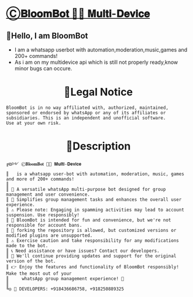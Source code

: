 # [Ⓒ𝐁𝐥𝐨𝐨𝐦𝐁𝐨𝐭 🤖📱 𝐌𝐮𝐥𝐭𝐢-𝐃𝐞𝐯𝐢𝐜𝐞](https://bit.ly/magneum)



## 🤖Hello, I am BloomBot

- I am a whatsapp userbot with automation,moderation,music,games and 200+ commands!
- As i am on my multidevice api which is still not properly ready,know minor bugs can occure.



<h1 align="center"><b>🚨Legal Notice</b></h1>

```
BloomBot is in no way affiliated with, authorized, maintained,
sponsored or endorsed by whatsApp or any of its affiliates or
subsidiaries. This is an independent and unofficial software.
Use at your own risk.
```


<h1 align="center"><b>🚨Description</b></h1>

```
╔⧉༻ Ⓒ𝐁𝐥𝐨𝐨𝐦𝐁𝐨𝐭 🤖📱 𝐌𝐮𝐥𝐭𝐢-𝐃𝐞𝐯𝐢𝐜𝐞
║   is a whatsapp user-bot with automation, moderation, music, games and more of 200+ commands!
║
║ 🌟 A versatile whatsApp multi-purpose bot designed for group management and user convenience.
║ 🚀 Simplifies group management tasks and enhances the overall user experience.
║ ⚠️ Please note: Engaging in spamming activities may lead to account suspension. Use responsibly!
║ 🎉 BloomBot is intended for fun and convenience, but we're not responsible for account bans.
║ 🔀 forking the repository is allowed, but customized versions or modified plugins are unsupported.
║ ⚠️ Exercise caution and take responsibility for any modifications made to the bot.
║ 📞 Need assistance or have issues? Contact our developers.
║ 🔄 We'll continue providing updates and support for the original version of the bot.
║ 👉 Enjoy the features and functionality of BloomBot responsibly! Make the most out of your 
║     whatsApp group management experience! 🎉
║
╚◎ 🐞 DEVELOPERS: +918436686758, +918250889325
```